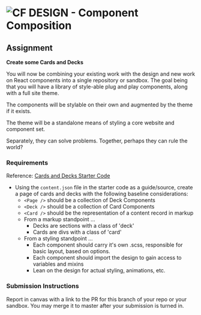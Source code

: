 ![CF](http://i.imgur.com/7v5ASc8.png) DESIGN - Component Composition
===================================================================

## Assignment
**Create some Cards and Decks**

You will now be combining your existing work with the design and new work on React components into a single repository or sandbox.  The goal being that you will have a library of style-able plug and play components, along with a full site theme.

The components will be stylable on their own and augmented by the theme if it exists.

The theme will be a standalone means of styling a core website and component set.

Separately, they can solve problems. Together, perhaps they can rule the world?

### Requirements
Reference: [Cards and Decks Starter Code](https://codesandbox.io/s/km24yvxx8v)

* Using the `content.json` file in the starter code as a guide/source, create a page of cards and decks with the following baseline considerations:
  * `<Page />` should be a collection of Deck Components
  * `<Deck />` should be a collection of Card Components
  * `<Card />` should be the representation of a content record in markup
  * From a markup standpoint ...
    * Decks are sections with a class of 'deck'
    * Cards are divs with a class of 'card'
  * From a styling standpoint ...
    * Each component should carry it's own .scss, responsible for basic layout, based on options.
    * Each component should import the design to gain access to variables and mixins
    * Lean on the design for actual styling, animations, etc.

### Submission Instructions
Report in canvas with a link to the PR for this branch of your repo or your sandbox.  You may merge it to master after your submission is turned in.
